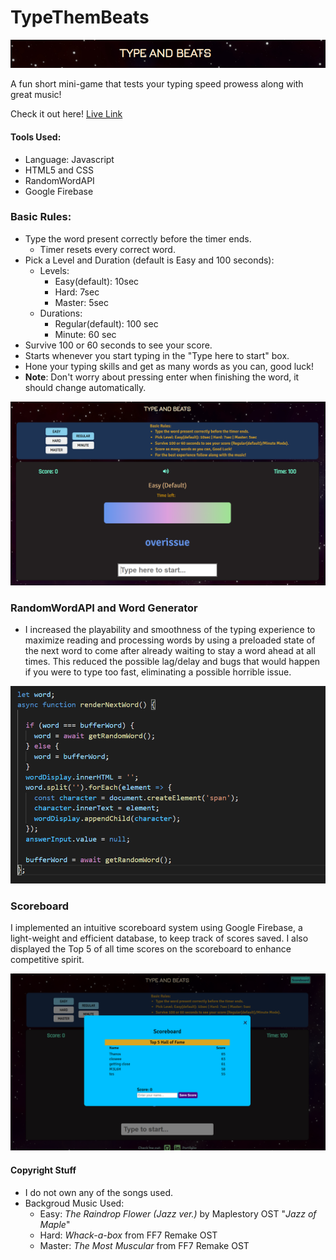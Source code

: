# TypeThemBeats
![TypeAndBeats Logo](https://github.com/danchau88/TypeAndBeats/blob/master/READMEimg/TABlogo.PNG)

A fun short mini-game that tests your typing speed prowess along with great music!

Check it out here! [Live Link](https://danchau88.github.io/TypeAndBeats/)

#### Tools Used:
* Language: Javascript
* HTML5 and CSS
* RandomWordAPI
* Google Firebase

### Basic Rules:
* Type the word present correctly before the timer ends.
  * Timer resets every correct word.
* Pick a Level and Duration (default is Easy and 100 seconds):
  * Levels:
    * Easy(default): 10sec
    * Hard: 7sec 
    * Master: 5sec
  * Durations:
    * Regular(default): 100 sec
    * Minute: 60 sec
* Survive 100 or 60 seconds to see your score.
* Starts whenever you start typing in the "Type here to start" box.
* Hone your typing skills and get as many words as you can, good luck!
* **Note**: Don't worry about pressing enter when finishing the word, it should change automatically.

![TypeAndBeats Home](https://github.com/danchau88/TypeAndBeats/blob/master/READMEimg/TypeAndBeats1.PNG)

### RandomWordAPI and Word Generator
* I increased the playability and smoothness of the typing experience to maximize reading and processing words by using a preloaded state of the next word to come after already waiting to stay a word ahead at all times. This reduced the possible lag/delay and bugs that would happen if you were to type too fast, eliminating a possible horrible issue.

![TypeAndBeats script.js](https://github.com/danchau88/TypeAndBeats/blob/master/READMEimg/TABcodesnippet2.PNG)

### Scoreboard
I implemented an intuitive scoreboard system using Google Firebase, a light-weight and efficient database, to keep track of scores saved. I also displayed the Top 5 of all time scores on the scoreboard to enhance competitive spirit.

![TypeAndBeats Scoreboard](https://github.com/danchau88/TypeAndBeats/blob/master/READMEimg/CaptureScoreboard.PNG)

#### Copyright Stuff
* I do not own any of the songs used.
* Backgroud Music Used:
  * Easy: *The Raindrop Flower (Jazz ver.)* by Maplestory OST "*Jazz of Maple*"
  * Hard: *Whack-a-box* from FF7 Remake OST
  * Master: *The Most Muscular* from FF7 Remake OST
